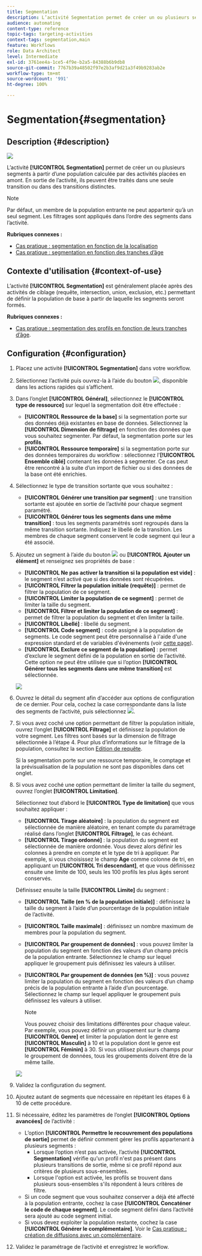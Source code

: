 ```yaml
---
title: Segmentation
description: L’activité Segmentation permet de créer un ou plusieurs segments à partir d’une population calculée par des activités placées en amont.
audience: automating
content-type: reference
topic-tags: targeting-activities
context-tags: segmentation,main
feature: Workflows
role: Data Architect
level: Intermediate
exl-id: 3761ee4a-1ce5-4f9e-b2a5-84388b6b9db8
source-git-commit: 7767b39a48502f97e2b3af9d21a3f49b9283ab2e
workflow-type: tm+mt
source-wordcount: '991'
ht-degree: 100%

---
```


# Segmentation{#segmentation}

## Description {#description}

![](assets/segmentation.png)

L’activité **[!UICONTROL Segmentation]** permet de créer un ou plusieurs segments à partir d’une population calculée par des activités placées en amont. En sortie de l’activité, ils peuvent être traités dans une seule transition ou dans des transitions distinctes.

>[!NOTE]
>
>Par défaut, un membre de la population entrante ne peut appartenir qu’à un seul segment. Les filtrages sont appliqués dans l’ordre des segments dans l’activité.

**Rubriques connexes :**
* [Cas pratique : segmentation en fonction de la localisation](../../automating/using/workflow-segmentation-location.md)
* [Cas pratique : segmentation en fonction des tranches d’âge](../../automating/using/segmentation-age-groups.md)

## Contexte d&#39;utilisation  {#context-of-use}

L’activité **[!UICONTROL Segmentation]** est généralement placée après des activités de ciblage (requête, intersection, union, exclusion, etc.) permettant de définir la population de base à partir de laquelle les segments seront formés.

**Rubriques connexes :**

* [Cas pratique : segmentation des profils en fonction de leurs tranches d’âge](../../automating/using/segmentation-age-groups.md).

## Configuration {#configuration}

1. Placez une activité **[!UICONTROL Segmentation]** dans votre workflow.
1. Sélectionnez l’activité puis ouvrez-la à l’aide du bouton ![](assets/edit_darkgrey-24px.png), disponible dans les actions rapides qui s’affichent.
1. Dans l’onglet **[!UICONTROL Général]**, sélectionnez le **[!UICONTROL type de ressource]** sur lequel la segmentation doit être effectuée :

   * **[!UICONTROL Ressource de la base]** si la segmentation porte sur des données déjà existantes en base de données. Sélectionnez la **[!UICONTROL Dimension de filtrage]** en fonction des données que vous souhaitez segmenter. Par défaut, la segmentation porte sur les **profils**.
   * **[!UICONTROL Ressource temporaire]** si la segmentation porte sur des données temporaires du workflow : sélectionnez l&#39;**[!UICONTROL Ensemble ciblé]** contenant les données à segmenter. Ce cas peut être rencontré à la suite d’un import de fichier ou si des données de la base ont été enrichies.

1. Sélectionnez le type de transition sortante que vous souhaitez :

   * **[!UICONTROL Générer une transition par segment]** : une transition sortante est ajoutée en sortie de l’activité pour chaque segment paramétré.
   * **[!UICONTROL Générer tous les segments dans une même transition]** : tous les segments paramétrés sont regroupés dans la même transition sortante. Indiquez le libellé de la transition. Les membres de chaque segment conservent le code segment qui leur a été associé.

1. Ajoutez un segment à l’aide du bouton ![](assets/add_darkgrey-24px.png) ou **[!UICONTROL Ajouter un élément]** et renseignez ses propriétés de base :

   * **[!UICONTROL Ne pas activer la transition si la population est vide]** : le segment n’est activé que si des données sont récupérées.
   * **[!UICONTROL Filtrer la population initiale (requête)]** : permet de filtrer la population de ce segment.
   * **[!UICONTROL Limiter la population de ce segment]** : permet de limiter la taille du segment.
   * **[!UICONTROL Filtrer et limiter la population de ce segment]** : permet de filtrer la population du segment et d’en limiter la taille.
   * **[!UICONTROL Libellé]** : libellé du segment.
   * **[!UICONTROL Code segment]** : code assigné à la population de segments. Le code segment peut être personnalisé à l&#39;aide d&#39;une expression standard et de variables d&#39;événements (voir [cette page](../../automating/using/customizing-workflow-external-parameters.md)).
   * **[!UICONTROL Exclure ce segment de la population]** : permet d’exclure le segment défini de la population en sortie de l’activité. Cette option ne peut être utilisée que si l’option **[!UICONTROL Générer tous les segments dans une même transition]** est sélectionnée.

   ![](assets/wkf_segment_new_segment.png)

1. Ouvrez le détail du segment afin d’accéder aux options de configuration de ce dernier. Pour cela, cochez la case correspondante dans la liste des segments de l’activité, puis sélectionnez ![](assets/wkf_segment_parameters_24px.png).
1. Si vous avez coché une option permettant de filtrer la population initiale, ouvrez l’onglet **[!UICONTROL Filtrage]** et définissez la population de votre segment. Les filtres sont basés sur la dimension de filtrage sélectionnée à l’étape 4. Pour plus d’informations sur le filtrage de la population, consultez la section [Edition de requête](../../automating/using/editing-queries.md).

   Si la segmentation porte sur une ressource temporaire, le comptage et la prévisualisation de la population ne sont pas disponibles dans cet onglet.

1. Si vous avez coché une option permettant de limiter la taille du segment, ouvrez l’onglet **[!UICONTROL Limitation]**.

   Sélectionnez tout d’abord le **[!UICONTROL Type de limitation]** que vous souhaitez appliquer :

   * **[!UICONTROL Tirage aléatoire]** : la population du segment est sélectionnée de manière aléatoire, en tenant compte du paramétrage réalisé dans l’onglet **[!UICONTROL Filtrage]**, le cas échéant.
   * **[!UICONTROL Tirage ordonné]** : la population du segment est sélectionnée de manière ordonnée. Vous devez alors définir les colonnes à prendre en compte et le type de tri à appliquer. Par exemple, si vous choisissez le champ **Age** comme colonne de tri, en appliquant un **[!UICONTROL Tri descendant]**, et que vous définissez ensuite une limite de 100, seuls les 100 profils les plus âgés seront conservés.

   Définissez ensuite la taille **[!UICONTROL Limite]** du segment :

   * **[!UICONTROL Taille (en % de la population initiale)]** : définissez la taille du segment à l’aide d’un pourcentage de la population initiale de l’activité.
   * **[!UICONTROL Taille maximale]** : définissez un nombre maximum de membres pour la population du segment.
   * **[!UICONTROL Par groupement de données]** : vous pouvez limiter la population du segment en fonction des valeurs d’un champ précis de la population entrante. Sélectionnez le champ sur lequel appliquer le groupement puis définissez les valeurs à utiliser.
   * **[!UICONTROL Par groupement de données (en %)]** : vous pouvez limiter la population du segment en fonction des valeurs d’un champ précis de la population entrante à l’aide d’un pourcentage. Sélectionnez le champ sur lequel appliquer le groupement puis définissez les valeurs à utiliser.

      >[!NOTE]
      >
      >Vous pouvez choisir des limitations différentes pour chaque valeur. Par exemple, vous pouvez définir un groupement sur le champ **[!UICONTROL Genre]** et limiter la population dont le genre est **[!UICONTROL Masculin]** à 10 et la population dont le genre est **[!UICONTROL Féminin]** à 30. Si vous utilisez plusieurs champs pour le groupement de données, tous les groupements doivent être de la même taille.

   ![](assets/wkf_segment_limit_by_grouping.png)

1. Validez la configuration du segment.
1. Ajoutez autant de segments que nécessaire en répétant les étapes 6 à 10 de cette procédure.
1. Si nécessaire, éditez les paramètres de l’onglet **[!UICONTROL Options avancées]** de l’activité :

   * L’option **[!UICONTROL Permettre le recouvrement des populations de sortie]** permet de définir comment gérer les profils appartenant à plusieurs segments :
      * Lorsque l’option n’est pas activée, l’activité **[!UICONTROL Segmentation]** vérifie qu&#39;un profil n&#39;est pas présent dans plusieurs transitions de sortie, même si ce profil répond aux critères de plusieurs sous-ensembles.
      * Lorsque l&#39;option est activée, les profils se trouvent dans plusieurs sous-ensembles s&#39;ils répondent à leurs critères de filtre.
   * Si un code segment que vous souhaitez conserver a déjà été affecté à la population entrante, cochez la case **[!UICONTROL Concaténer le code de chaque segment]**. Le code segment défini dans l’activité sera ajouté au code segment initial.
   * Si vous devez exploiter la population restante, cochez la case **[!UICONTROL Générer le complémentaire]**. Voir le [Cas pratique : création de diffusions avec un complémentaire](../../automating/using/workflow-created-query-with-complement.md).

1. Validez le paramétrage de l’activité et enregistrez le workflow.
